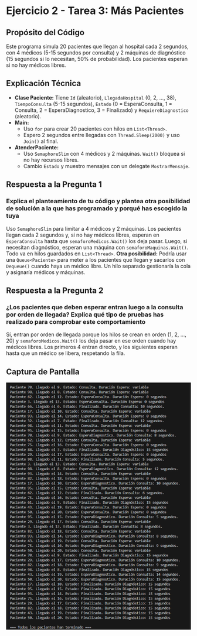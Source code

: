 # Ejercicio 2 - Tarea 3: Más Pacientes

## Propósito del Código

Este programa simula 20 pacientes que llegan al hospital cada 2 segundos, con 4 médicos (5-15 segundos por consulta) y 2 máquinas de diagnóstico (15 segundos si lo necesitan, 50% de probabilidad). Los pacientes esperan si no hay médicos libres.

## Explicación Técnica

- **Clase Paciente:** Tiene `Id` (aleatorio), `LlegadaHospital` (0, 2, ..., 38), `TiempoConsulta` (5-15 segundos), `Estado` (0 = EsperaConsulta, 1 = Consulta, 2 = EsperaDiagnostico, 3 = Finalizado) y `RequiereDiagnostico` (aleatorio).
- **Main:**
  - Uso `for` para crear 20 pacientes con hilos en `List<Thread>`.
  - Espero 2 segundos entre llegadas con `Thread.Sleep(2000)` y uso `Join()` al final.
- **AtenderPaciente:**
  - Uso `SemaphoreSlim` con 4 médicos y 2 máquinas. `Wait()` bloquea si no hay recursos libres.
  - Cambio `Estado` y muestro mensajes con un delegate `MostrarMensaje`.

## Respuesta a la Pregunta 1

### Explica el planteamiento de tu código y plantea otra posibilidad de solución a la que has programado y porqué has escogido la tuya

Uso `SemaphoreSlim` para limitar a 4 médicos y 2 máquinas. Los pacientes llegan cada 2 segundos y, si no hay médicos libres, esperan en `EsperaConsulta` hasta que `semaforoMedicos.Wait()` los deja pasar. Luego, si necesitan diagnóstico, esperan una máquina con `semaforoMaquinas.Wait()`. Todo va en hilos guardados en `List<Thread>`.
**Otra posibilidad:** Podría usar una `Queue<Paciente>` para meter a los pacientes que llegan y sacarlos con `Dequeue()` cuando haya un médico libre. Un hilo separado gestionaría la cola y asignaría médicos y máquinas.

## Respuesta a la Pregunta 2

### ¿Los pacientes que deben esperar entran luego a la consulta por orden de llegada? Explica qué tipo de pruebas has realizado para comprobar este comportamiento

Sí, entran por orden de llegada porque los hilos se crean en orden (1, 2, ..., 20) y `semaforoMedicos.Wait()` los deja pasar en ese orden cuando hay médicos libres. Los primeros 4 entran directo, y los siguientes esperan hasta que un médico se libera, respetando la fila.

## Captura de Pantalla

![Captura de salida](image.png)
